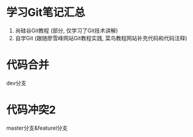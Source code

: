 # 学习Git笔记汇总
1. 尚硅谷Git教程 (部分, 仅学习了Git技术讲解)
2. 自学Git (跟随廖雪峰网站Git教程实践, 菜鸟教程网站补充代码和代码注释)

# 代码合并
dev分支

# 代码冲突2
master分支&featurel分支